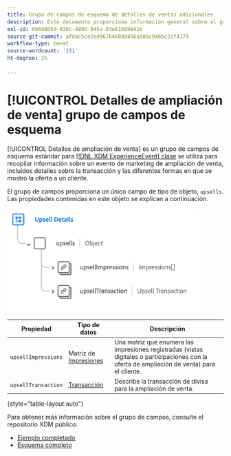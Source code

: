 ```yaml
---
title: Grupo de campos de esquema de detalles de ventas adicionales
description: Este documento proporciona información general sobre el grupo de campos de esquema Detalles de ampliación de venta.
exl-id: 6b69805d-03bc-489b-945a-03e61b99842e
source-git-commit: afdac5ce2ed967b4688d456a586c946bc2cf4179
workflow-type: tm+mt
source-wordcount: '151'
ht-degree: 1%

---
```


# [!UICONTROL Detalles de ampliación de venta] grupo de campos de esquema

[!UICONTROL Detalles de ampliación de venta] es un grupo de campos de esquema estándar para [[!DNL XDM ExperienceEvent] clase](../../classes/experienceevent.md) se utiliza para recopilar información sobre un evento de marketing de ampliación de venta, incluidos detalles sobre la transacción y las diferentes formas en que se mostró la oferta a un cliente.

El grupo de campos proporciona un único campo de tipo de objeto, `upsells`. Las propiedades contenidas en este objeto se explican a continuación.

![Estructura de detalles de ampliación de venta](../../images/field-groups/upsell-details.png)

| Propiedad | Tipo de datos | Descripción |
| --- | --- | --- |
| `upsellImpressions` | Matriz de [Impresiones](../../data-types/impressions.md) | Una matriz que enumera las impresiones registradas (vistas digitales o participaciones con la oferta de ampliación de venta) para el cliente. |
| `upsellTransaction` | [Transacción](../../data-types/transaction.md) | Describe la transacción de divisa para la ampliación de venta. |

{style="table-layout:auto"}

Para obtener más información sobre el grupo de campos, consulte el repositorio XDM público:

* [Ejemplo completado](https://github.com/adobe/xdm/blob/master/components/fieldgroups/experience-event/industry-verticals/experienceevent-upsell-details.example.1.json)
* [Esquema completo](https://github.com/adobe/xdm/blob/master/components/fieldgroups/experience-event/industry-verticals/experienceevent-upsell-details.schema.json)
